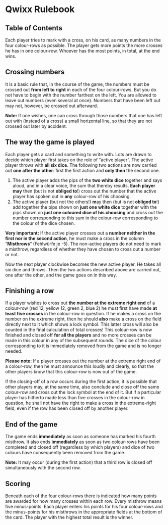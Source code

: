 # Qwixx Rulebook

## Table of Contents

Each player tries to mark with a cross, on his card, as many numbers in the four colour-rows as possible. The player gets more points the more crosses he has in one colour-row. Whoever has the most points, in total, at the end wins.

## Crossing numbers

It is a basic rule that, in the course of the game, the numbers must be crossed out **from left to right** in each of the four colour-rows. But you do not have to begin with the number farthest on the left. You are allowed to leave out numbers (even several at once). Numbers that have been left out may not, however, be crossed out afterward.

**Note:** If one wishes, one can cross through those numbers that one has left out with (instead of a cross) a small horizontal line, so that they are not crossed out later by accident.

## The way the game is played

Each player gets a card and something to write with. Lots are drawn to decide which player first takes on the role of “active player”. The active player throws with **all six dice**. The following two actions are now carried out **one after the other**: first the first action and **only then** the second one.

1. The active player adds the pips of the **two white dice** together and says aloud, and in a clear voice, the sum that thereby results. **Each player may** then (but is not **obliged to**!) cross out the number that the active player has spoken out in **any** colour-row of his choosing.
2. The active player (but not the others!) **m**ay then (but is not **obliged to**!) add together the pips shown on **just one white dice** together with the pips shown on **just one coloured dice of his choosing** and cross out the number corresponding to this sum in the colour-row corresponding to the colour of the dice chosen.

**Very important:** If the active player crosses out a **number neither in the first nor in the second action**, he must make a cross in the column “**Misthrows**” (Fehlwürfe je -5). The non-active players do not need to mark a misthrow, regardless of whether they have chosen to cross out a number or not.

Now the next player clockwise becomes the new active player. He takes all six dice and throws. Then the two actions described above are carried out, one after the other, and the game goes on in this way.

## Finishing a row

If a player wishes to cross out **the number at the extreme right end** of a colour-row (red 12, yellow 12, green 2, blue 2) he must first have made **at least five crosses** in the colour-row in question. If he makes a cross on the number on the extreme right, then he should **also** make a cross on the field directly next to it which shows a lock symbol. This latter cross will also be counted in the final calculation of total crosses! This colour-row is now finished and closed off **for all the players** and no more crosses can be made in this colour in any of the subsequent rounds. The dice of the colour corresponding to it is immediately removed from the game and is no longer needed.

**Please note:** If a player crosses out the number at the extreme right end of a colour-row, then he must announce this loudly and clearly, so that the other players know that this colour-row is now out of the game.

If the closing-off of a row occurs during the first action, it is possible that other players may, at the same time, also conclude and close off the same colour-row and cross out the lock symbol at the end of it. But if a particular player has hitherto made less than five crosses in the colour-row in question, he shall not have the right to make a cross in the extreme-right field, even if the row has been closed off by another player.

## End of the game

The game ends **immediately** as soon as someone has marked his fourth misthrow. It also ends **immediately** as soon as two colour-rows have been completed and closed off (regardless by which players) and dice of two colours have consequently been removed from the game.

**Note:** It may occur (during the first action) that a third row is closed off simultaneously with the second row.

## Scoring

Beneath each of the four colour-rows there is indicated how many points are awarded for how many crosses within each row. Every misthrow means five minus-points. Each player enters his points for his four colour-rows and the minus-points for his misthrows in the appropriate fields at the bottom of the card. The player with the highest total result is the winner.

